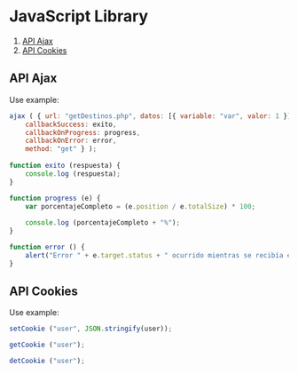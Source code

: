 # JavaScript Library

1. [API Ajax](URL "https://github.com/SergioAlarconFelipe/JavaScript#api-ajax")
2. [API Cookies](URL "https://github.com/SergioAlarconFelipe/JavaScript#api-cookies")

## API Ajax

Use example:
```javascript
ajax ( { url: "getDestinos.php", datos: [{ variable: "var", valor: 1 }],
    callbackSuccess: exito,
    callbackOnProgress: progress,
    callbackOnError: error,
    method: "get" } );
    
function exito (respuesta) {
    console.log (respuesta);
}

function progress (e) {
    var porcentajeCompleto = (e.position / e.totalSize) * 100;
    
    console.log (porcentajeCompleto + "%");
}

function error () {
    alert("Error " + e.target.status + " ocurrido mientras se recibía el documento.");
}
```

## API Cookies

Use example:
```javascript
setCookie ("user", JSON.stringify(user));

getCookie ("user");

detCookie ("user");
```
